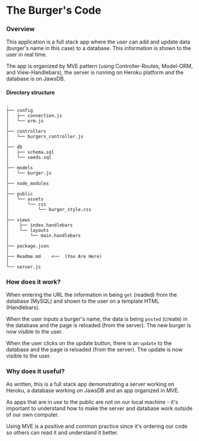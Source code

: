 # The Burger's Code

### Overview

This application is a full stack app where the user can add and update data (burger's name in this case) to a database. This information is shown to the user in real time.

The app is organized by MVE pattern (using Controller-Routes, Model-ORM, and View-Handlebars), the server is running on Heroku platform and the database is on JawsDB.

#### Directory structure

```
.
├── config
│   ├── connection.js
│   └── orm.js
│ 
├── controllers
│   └── burgers_controller.js
│
├── db
│   ├── schema.sql
│   └── seeds.sql
│
├── models
│   └── burger.js
│ 
├── node_modules
│
├── public
│   └── assets
│       └── css
│           └── burger_style.css
│  
├── views
│    ├── index.handlebars
│    └── layouts
│        └── main.handlebars
│
├── package.json
│
├── Readme.md    <──  (You Are Here)
│
└── server.js

```

### How does it work?

When entering the URL the information in being `get` (readed) from the database (MySQL) and shown to the user on a template HTML (Handlebars).

When the user inputs a burger's name, the data is being `posted` (create) in the database and the page is reloaded (from the server). The new burger is now visible to the user.

When the user clicks on the update button, there is an `update` to the database and the page is reloaded (from the server). The update is now visible to the user.

### Why does it useful?

As written, this is a full stack app demonstrating a server working on Heroku, a database working on JawsDB and an app organized in MVE.

As apps that are in use to the public are not on our local machine - it's important to understand how to make the server and database work outside of our own computer.

Using MVE is a positive and common practice since it's ordering our code so others can read it and understand it better.

 
